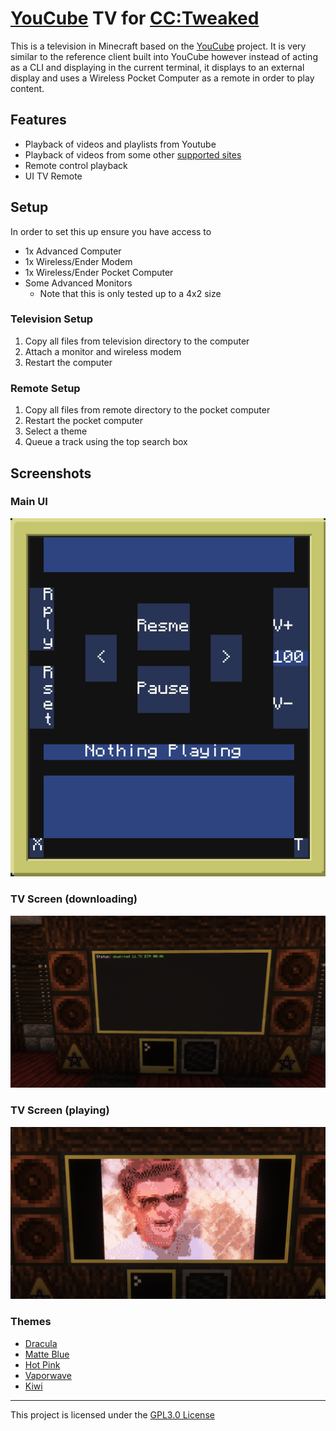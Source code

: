 # [YouCube](https://youcube.madefor.cc/) TV for [CC:Tweaked](https://tweaked.cc/t)

This is a television in Minecraft based on the [YouCube](https://github.com/CC-Youcube/) project. It is very similar to the reference client built into YouCube however instead of acting as a CLI and displaying in the current terminal, it displays to an external display and uses a Wireless Pocket Computer as a remote in order to play content.

## Features
- Playback of videos and playlists from Youtube
- Playback of videos from some other [supported sites](https://github.com/yt-dlp/yt-dlp/blob/master/supportedsites.md)
- Remote control playback
- UI TV Remote

## Setup
In order to set this up ensure you have access to
- 1x Advanced Computer
- 1x Wireless/Ender Modem
- 1x Wireless/Ender Pocket Computer
- Some Advanced Monitors
  - Note that this is only tested up to a 4x2 size

### Television Setup
1. Copy all files from television directory to the computer
2. Attach a monitor and wireless modem
3. Restart the computer
### Remote Setup
1. Copy all files from remote directory to the pocket computer
2. Restart the pocket computer
3. Select a theme
4. Queue a track using the top search box

## Screenshots
### Main UI
![TV Downloading](documentation/remote.png)
### TV Screen (downloading)
![TV Downloading](documentation/downloading.png)
### TV Screen (playing)
![TV Playing](documentation/playing.png)
### Themes
- [Dracula](documentation/themes/dracula.png)
- [Matte Blue](documentation/themes/matte_vlue.png)
- [Hot Pink](documentation/themes/hot_pink.png)
- [Vaporwave](documentation/themes/vaporwave.png)
- [Kiwi](documentation/themes/kiwi.png)
---
This project is licensed under the [GPL3.0 License](LICENSE)
